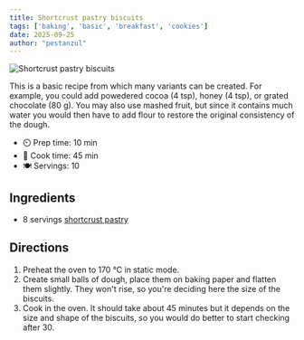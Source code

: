 ```yaml
---
title: Shortcrust pastry biscuits
tags: ['baking', 'basic', 'breakfast', 'cookies']
date: 2025-09-25
author: "pestanzul"
---
```


![Shortcrust pastry biscuits](/pix/shortcrust-pastry-biscuits.webp)

This is a basic recipe from which many variants can be created.
For example, you could add powedered cocoa (4 tsp), honey (4 tsp), or grated chocolate (80 g).
You may also use mashed fruit, but since it contains much water you would then have to add flour to restore the original consistency of the dough.

- ⏲️ Prep time: 10 min
- 🍳 Cook time: 45 min
- 🍽️ Servings: 10

## Ingredients

- 8 servings [shortcrust pastry](/shortcrust-pastry)

## Directions

1. Preheat the oven to 170 °C in static mode.
2. Create small balls of dough, place them on baking paper and flatten them slightly.
   They won't rise, so you're deciding here the size of the biscuits.
3. Cook in the oven.
   It should take about 45 minutes but it depends on the size and shape of the biscuits, so you would do better to start checking after 30.
